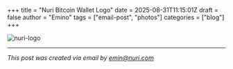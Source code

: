 +++
title = "Nuri Bitcoin Wallet Logo"
date = 2025-08-31T11:15:01Z
draft = false
author = "Emino"
tags = ["email-post", "photos"]
categories = ["blog"]
+++


![nuri-logo](/media/nuri-bitcoin-wallet-logo/nuri-logo.png)

---
*This post was created via email by emin@nuri.com*

